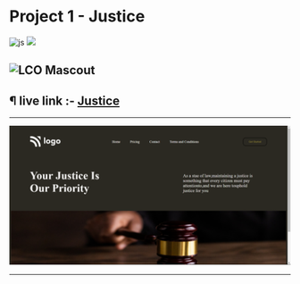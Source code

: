 # Project 1 - Justice
![js](https://img.shields.io/badge/JS-Bootcamp-yellow) ![](https://img.shields.io/badge/HTML-Project_3-green)

## ![LCO Mascout](https://learncodeonline.in/mascot.png) 

## ¶ live link :- [Justice](https://project3-justice.netlify.app/)

---
![preview](./assets/3.png)

---

